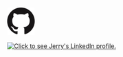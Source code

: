 <a href="https://github.com/jlfosterjr" target="_blank"><img src="../_includes/GitHub-Mark-64px.png" alt="Click to see Jerry's GitHub profile." width="64" height="64" /></a>

<a href="https://www.linkedin.com/in/jlfoster/" target="_blank"><img src="https://content.linkedin.com/content/dam/me/about/LinkedIn_Icon.jpg.original.jpg" alt="Click to see Jerry's LinkedIn profile." /></a>
